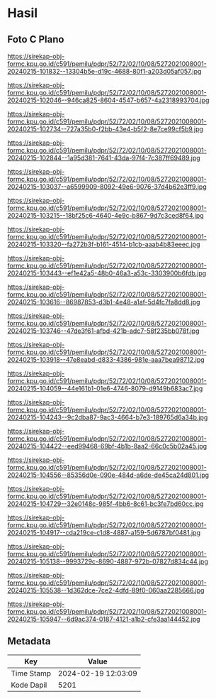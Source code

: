 # Hasil

## Foto C Plano

https://sirekap-obj-formc.kpu.go.id/c591/pemilu/pdpr/52/72/02/10/08/5272021008001-20240215-101832--13304b5e-d19c-4688-80f1-a203d05af057.jpg

https://sirekap-obj-formc.kpu.go.id/c591/pemilu/pdpr/52/72/02/10/08/5272021008001-20240215-102046--946ca825-8604-4547-b657-4a2318993704.jpg

https://sirekap-obj-formc.kpu.go.id/c591/pemilu/pdpr/52/72/02/10/08/5272021008001-20240215-102734--727a35b0-f2bb-43e4-b5f2-8e7ce99cf5b9.jpg

https://sirekap-obj-formc.kpu.go.id/c591/pemilu/pdpr/52/72/02/10/08/5272021008001-20240215-102844--1a95d381-7641-43da-97f4-7c387ff69489.jpg

https://sirekap-obj-formc.kpu.go.id/c591/pemilu/pdpr/52/72/02/10/08/5272021008001-20240215-103037--a6599909-8092-49e6-9076-37d4b62e3ff9.jpg

https://sirekap-obj-formc.kpu.go.id/c591/pemilu/pdpr/52/72/02/10/08/5272021008001-20240215-103215--18bf25c6-4640-4e9c-b867-9d7c3ced8f64.jpg

https://sirekap-obj-formc.kpu.go.id/c591/pemilu/pdpr/52/72/02/10/08/5272021008001-20240215-103320--fa272b3f-b161-4514-b1cb-aaab4b83eeec.jpg

https://sirekap-obj-formc.kpu.go.id/c591/pemilu/pdpr/52/72/02/10/08/5272021008001-20240215-103443--ef1e42a5-48b0-46a3-a53c-3303900b6fdb.jpg

https://sirekap-obj-formc.kpu.go.id/c591/pemilu/pdpr/52/72/02/10/08/5272021008001-20240215-103616--86987853-d3b1-4e48-a1af-5d4fc7fa8dd8.jpg

https://sirekap-obj-formc.kpu.go.id/c591/pemilu/pdpr/52/72/02/10/08/5272021008001-20240215-103746--47de3f61-afbd-421b-adc7-58f235bb078f.jpg

https://sirekap-obj-formc.kpu.go.id/c591/pemilu/pdpr/52/72/02/10/08/5272021008001-20240215-103918--47e8eabd-d833-4386-981e-aaa7bea98712.jpg

https://sirekap-obj-formc.kpu.go.id/c591/pemilu/pdpr/52/72/02/10/08/5272021008001-20240215-104059--44e161b1-01e6-4746-8079-d9149b683ac7.jpg

https://sirekap-obj-formc.kpu.go.id/c591/pemilu/pdpr/52/72/02/10/08/5272021008001-20240215-104243--9c2dba87-9ac3-4664-b7e3-189765d6a34b.jpg

https://sirekap-obj-formc.kpu.go.id/c591/pemilu/pdpr/52/72/02/10/08/5272021008001-20240215-104422--eed99468-69bf-4b1b-8aa2-66c0c5b02a45.jpg

https://sirekap-obj-formc.kpu.go.id/c591/pemilu/pdpr/52/72/02/10/08/5272021008001-20240215-104556--85356d0e-090e-484d-a6de-de45ca24d801.jpg

https://sirekap-obj-formc.kpu.go.id/c591/pemilu/pdpr/52/72/02/10/08/5272021008001-20240215-104729--32e0148c-985f-4bb6-8c61-bc3fe7bd60cc.jpg

https://sirekap-obj-formc.kpu.go.id/c591/pemilu/pdpr/52/72/02/10/08/5272021008001-20240215-104917--cda219ce-c1d8-4887-a159-5d6787bf0481.jpg

https://sirekap-obj-formc.kpu.go.id/c591/pemilu/pdpr/52/72/02/10/08/5272021008001-20240215-105138--9993729c-8690-4887-972b-07827d834c44.jpg

https://sirekap-obj-formc.kpu.go.id/c591/pemilu/pdpr/52/72/02/10/08/5272021008001-20240215-105538--1d362dce-7ce2-4dfd-89f0-060aa2285666.jpg

https://sirekap-obj-formc.kpu.go.id/c591/pemilu/pdpr/52/72/02/10/08/5272021008001-20240215-105947--6d9ac374-0187-4121-a1b2-cfe3aa144452.jpg


## Metadata

| Key        | Value               |
| ---------- | ------------------- |
| Time Stamp | 2024-02-19 12:03:09 |
| Kode Dapil | 5201                |



